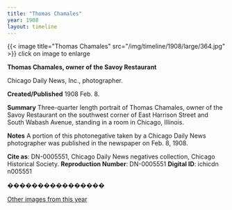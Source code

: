 ```yaml
---
title: "Thomas Chamales"
year: 1908
layout: timeline
---
```


{{< image title="Thomas Chamales" src="/img/timeline/1908/large/364.jpg" >}}
click on image to enlarge

__**Thomas Chamales, owner of the Savoy Restaurant**__

Chicago Daily News, Inc., photographer.

**Created/Published**
1908 Feb. 8.

**Summary**
Three-quarter length portrait of Thomas Chamales, owner of the Savoy Restaurant on the southwest corner of East Harrison Street and South Wabash Avenue, standing in a room in Chicago, Illinois.

**Notes**
A portion of this photonegative taken by a Chicago Daily News photographer was published in the newspaper on Feb. 8, 1908.

__Cite as__: DN-0005551, Chicago Daily News negatives collection, Chicago Historical Society.
__Reproduction Number__: DN-0005551
__Digital ID__: ichicdn n005551

����������������

[Other images from this year](/historical/timeline/1908)